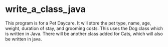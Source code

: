 # write_a_class_java

This program is for a Pet Daycare. 
It will store the pet type, name, age, weight, duration of stay, and grooming costs.
This uses the Dog class which is written in Java.
There will be another class added for Cats, which will also be written in java.
